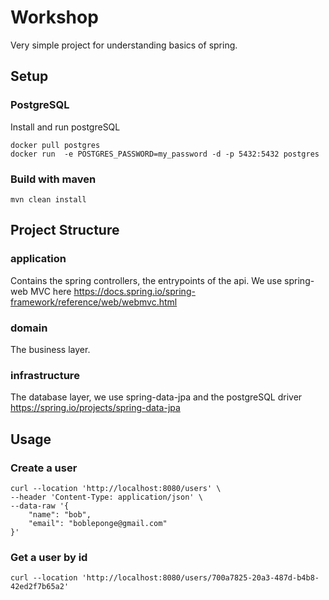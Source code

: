 # Workshop

Very simple project for understanding basics of spring.

## Setup

### PostgreSQL
Install and run postgreSQL

```shell
docker pull postgres
docker run  -e POSTGRES_PASSWORD=my_password -d -p 5432:5432 postgres
```

### Build with maven

```shell
mvn clean install
```

##  Project Structure

### application

Contains the spring controllers, the entrypoints of the api.
We use spring-web MVC here https://docs.spring.io/spring-framework/reference/web/webmvc.html

### domain

The business layer.

### infrastructure

The database layer, we use spring-data-jpa and the postgreSQL driver
https://spring.io/projects/spring-data-jpa

## Usage

### Create a user
```shell
curl --location 'http://localhost:8080/users' \
--header 'Content-Type: application/json' \
--data-raw '{
    "name": "bob",
    "email": "bobleponge@gmail.com"
}'
```

### Get a user by id

```shell
curl --location 'http://localhost:8080/users/700a7825-20a3-487d-b4b8-42ed2f7b65a2'
```
